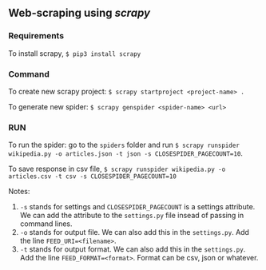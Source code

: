 ## Web-scraping using _scrapy_

### Requirements

To install scrapy, `$ pip3 install scrapy`

### Command

To create new scrapy project: `$ scrapy startproject <project-name> .`

To generate new spider: `$ scrapy genspider <spider-name> <url>`

### RUN

To run the spider: go to the `spiders` folder and run `$ scrapy runspider wikipedia.py -o articles.json -t json -s CLOSESPIDER_PAGECOUNT=10`.

To save response in csv file, `$ scrapy runspider wikipedia.py -o articles.csv -t csv -s CLOSESPIDER_PAGECOUNT=10`

Notes:

1. `-s` stands for settings and `CLOSESPIDER_PAGECOUNT` is a settings attribute. We can add the attribute to the `settings.py` file insead of passing in command lines.
2. `-o` stands for output file. We can also add this in the `settings.py`. Add the line `FEED_URI=<filename>`.
3. `-t` stands for output format. We can also add this in the `settings.py`. Add the line `FEED_FORMAT=<format>`. Format can be csv, json or whatever.
